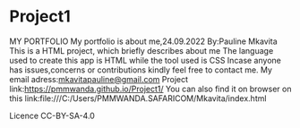 # Project1
MY PORTFOLIO
My portfolio is about me,24.09.2022
By:Pauline Mkavita
This is a HTML project, which briefly describes about me
The language used to create this app is HTML while the tool used is CSS
Incase anyone has issues,concerns or contributions kindly feel free to contact me.
My email adress:mkavitapauline@gmail.com
Project link:https://pmmwanda.github.io/Project1/
You can also find it on browser on this link:file:///C:/Users/PMMWANDA.SAFARICOM/Mkavita/index.html

Licence CC-BY-SA-4.0
